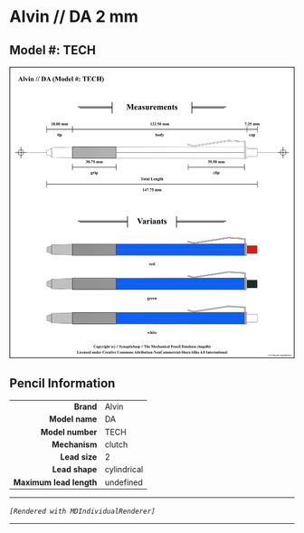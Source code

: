 # Alvin // DA 2 mm

## Model #: TECH

<img src="./da-tech-2.0-grouped.png">

## Pencil Information

|     |     |
| ---: | :--- |
| **Brand** | Alvin |
| **Model name** | DA |
| **Model number** | TECH |
| **Mechanism** | clutch |
| **Lead size** | 2 |
| **Lead shape** | cylindrical |
| **Maximum lead length** | undefined |


---

_`[Rendered with MDIndividualRenderer]`_

---

